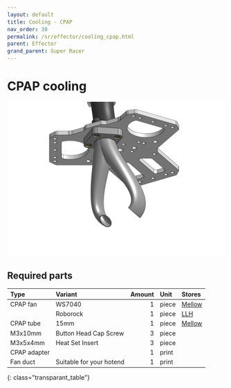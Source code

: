```yaml
---
layout: default
title: Cooling - CPAP
nav_order: 30
permalink: /sr/effector/cooling_cpap.html
parent: Effector
grand_parent: Super Racer
---
```


# CPAP cooling

![Cooling CPAP](/assets/images/sr/effector/cooling_cpap.png)

## Required parts

| Type             | Variant                           | Amount | Unit  |                           Stores                            |
|:-----------------|:----------------------------------|-------:|:------|:------------------------------------------------------------|
| CPAP fan         | WS7040                            |      1 | piece | [Mellow](https://s.click.aliexpress.com/e/_DeKurBB)         |
|                  | Roborock                          |      1 | piece | [LLH](https://s.click.aliexpress.com/e/_DcyWWfF)            |
| CPAP tube        | 15mm                              |      1 | piece | [Mellow](https://s.click.aliexpress.com/e/_DcJcyjL)         |
| M3x10mm          | Button Head Cap Screw             |      3 | piece |                                                             |
| M3x5x4mm         | Heat Set Insert                   |      3 | piece |                                                             |
| CPAP adapter     |                                   |      1 | print |                                                             |
| Fan duct         | Suitable for your hotend          |      1 | print |                                                             |
{: class="transparant_table"}